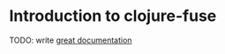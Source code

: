 # Introduction to clojure-fuse

TODO: write [great documentation](http://jacobian.org/writing/what-to-write/)
